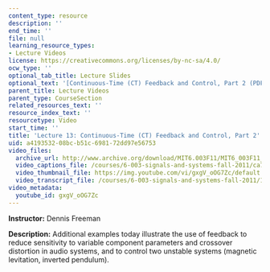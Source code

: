 ```yaml
---
content_type: resource
description: ''
end_time: ''
file: null
learning_resource_types:
- Lecture Videos
license: https://creativecommons.org/licenses/by-nc-sa/4.0/
ocw_type: ''
optional_tab_title: Lecture Slides
optional_text: '[Continuous-Time (CT) Feedback and Control, Part 2 (PDF)](/courses/6-003-signals-and-systems-fall-2011/resources/mit6_003f11_lec13)'
parent_title: Lecture Videos
parent_type: CourseSection
related_resources_text: ''
resource_index_text: ''
resourcetype: Video
start_time: ''
title: 'Lecture 13: Continuous-Time (CT) Feedback and Control, Part 2'
uid: a4193532-08bc-b51c-6981-72dd97e56753
video_files:
  archive_url: http://www.archive.org/download/MIT6.003F11/MIT6_003F11_lec13_300k.mp4
  video_captions_file: /courses/6-003-signals-and-systems-fall-2011/ca727b30e05558b4b83bbbe338d49649_gxgV_oOG7Zc.vtt
  video_thumbnail_file: https://img.youtube.com/vi/gxgV_oOG7Zc/default.jpg
  video_transcript_file: /courses/6-003-signals-and-systems-fall-2011/17978607bd9e9c1d8adc909b838c693b_gxgV_oOG7Zc.pdf
video_metadata:
  youtube_id: gxgV_oOG7Zc
---
```


**Instructor:** Dennis Freeman

**Description:** Additional examples today illustrate the use of feedback to reduce sensitivity to variable component parameters and crossover distortion in audio systems, and to control two unstable systems (magnetic levitation, inverted pendulum).

